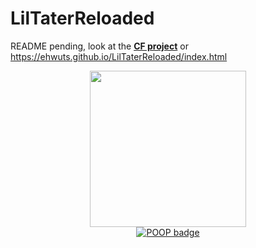 # LilTaterReloaded
README pending, look at the [**CF project**](<https://www.curseforge.com/minecraft/mc-mods/lil-tater-reloaded>) or <https://ehwuts.github.io/LilTaterReloaded/index.html>
<p align="center">
<a href="https://github.com/Yoghurt4C/LilTaterReloaded/blob/fabric-1.16/LICENSE.md"><img src="https://i.imgur.com/QkjB9Bw.png" alt="" width=250 height=250></a>
<br>
<a href="https://gist.github.com/poop-person/991e80f390384bbeef09d208bff208f4"><img alt="POOP badge" src="https://raw.githubusercontent.com/gist/poop-person/991e80f390384bbeef09d208bff208f4/raw/a9ef83add84a70f2202896c2d81117ff7b169be1/poop-badge.svg"></a>
</p>

